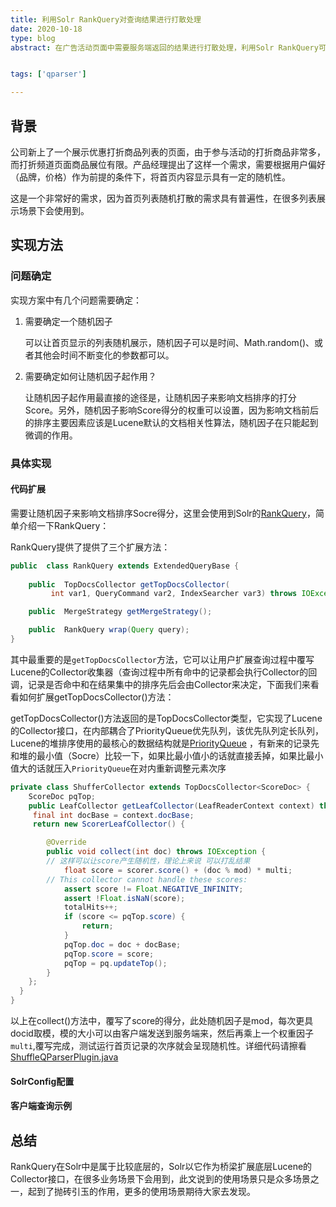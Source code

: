 ```yaml
---
title: 利用Solr RankQuery对查询结果进行打散处理
date: 2020-10-18
type: blog
abstract: 在广告活动页面中需要服务端返回的结果进行打散处理，利用Solr RankQuery可以很优雅地实现这一需求


tags: ['qparser']

---
```

## 背景

 公司新上了一个展示优惠打折商品列表的页面，由于参与活动的打折商品非常多，而打折频道页面商品展位有限。产品经理提出了这样一个需求，需要根据用户偏好（品牌，价格）作为前提的条件下，将首页内容显示具有一定的随机性。
 
 这是一个非常好的需求，因为首页列表随机打散的需求具有普遍性，在很多列表展示场景下会使用到。
 
## 实现方法

### 问题确定
 实现方案中有几个问题需要确定：
 1. 需要确定一个随机因子
    
    可以让首页显示的列表随机展示，随机因子可以是时间、Math.random()、或者其他会时间不断变化的参数都可以。
 
 2. 需要确定如何让随机因子起作用？
    
    让随机因子起作用最直接的途径是，让随机因子来影响文档排序的打分Score。另外，随机因子影响Score得分的权重可以设置，因为影响文档前后的排序主要因素应该是Lucene默认的文档相关性算法，随机因子在只能起到微调的作用。

### 具体实现

#### 代码扩展
需要让随机因子来影响文档排序Socre得分，这里会使用到Solr的[RankQuery](https://lucene.apache.org/solr/8_1_0//solr-core/org/apache/solr/search/RankQuery.html)，简单介绍一下RankQuery：

RankQuery提供了提供了三个扩展方法：
```java
public  class RankQuery extends ExtendedQueryBase {
   
    public  TopDocsCollector getTopDocsCollector(
         int var1, QueryCommand var2, IndexSearcher var3) throws IOException;

    public  MergeStrategy getMergeStrategy();

    public  RankQuery wrap(Query query);
}
```

其中最重要的是`getTopDocsCollector`方法，它可以让用户扩展查询过程中覆写Lucene的Collector收集器（查询过程中所有命中的记录都会执行Collector的回调，记录是否命中和在结果集中的排序先后会由Collector来决定，下面我们来看看如何扩展getTopDocsCollector()方法：

getTopDocsCollector()方法返回的是TopDocsCollector<ScoreDoc>类型，它实现了Lucene的Collector接口，在内部耦合了PriorityQueue优先队列，该优先队列定长队列，Lucene的堆排序使用的最核心的数据结构就是[PriorityQueue](https://lucene.apache.org/core/8_5_1/core/org/apache/lucene/util/PriorityQueue.html)
，有新来的记录先和堆的最小值（Socre）比较一下，如果比最小值小的话就直接丢掉，如果比最小值大的话就压入`PriorityQueue`在对内重新调整元素次序

```java
private class ShufferCollector extends TopDocsCollector<ScoreDoc> {
	ScoreDoc pqTop;
    public LeafCollector getLeafCollector(LeafReaderContext context) throws IOException {
	 final int docBase = context.docBase;
	 return new ScorerLeafCollector() {

		@Override
		public void collect(int doc) throws IOException {
		// 这样可以让score产生随机性，理论上来说 可以打乱结果
			float score = scorer.score() + (doc % mod) * multi;
		// This collector cannot handle these scores:
    		assert score != Float.NEGATIVE_INFINITY;
			assert !Float.isNaN(score);
			totalHits++;
			if (score <= pqTop.score) {
				return;
			}
			pqTop.doc = doc + docBase;
			pqTop.score = score;
			pqTop = pq.updateTop();
		}
	};
  }
}
```
以上在collect()方法中，覆写了score的得分，此处随机因子是mod，每次更具docid取模，模的大小可以由客户端发送到服务端来，然后再乘上一个权重因子`multi`,覆写完成，测试运行首页记录的次序就会呈现随机性。详细代码请擦看[ShuffleQParserPlugin.java](https://github.com/qlangtech/tis-solr/blob/master/tis-solrcore-extend/src/main/java/com/qlangtech/tis/solrextend/queryparse/ShuffleQParserPlugin.java)

#### SolrConfig配置

#### 客户端查询示例

## 总结

RankQuery在Solr中是属于比较底层的，Solr以它作为桥梁扩展底层Lucene的Collector接口，在很多业务场景下会用到，此文说到的使用场景只是众多场景之一，起到了抛砖引玉的作用，更多的使用场景期待大家去发现。







 
